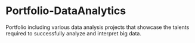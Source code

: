 # Portfolio-DataAnalytics
Portfolio including various data analysis projects that showcase the talents required to successfully analyze and interpret big data. 
